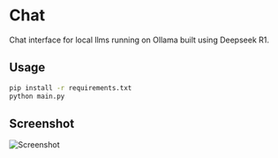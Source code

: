 # Chat
Chat interface for local llms running on Ollama built using Deepseek R1.

## Usage

```bash
pip install -r requirements.txt
python main.py
```

## Screenshot

![Screenshot](screenshot.png)
    
